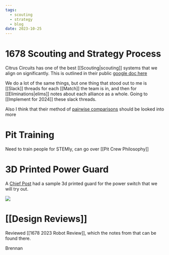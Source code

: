 ```yaml
---
tags:
  - scouting
  - strategy
  - blog
date: 2023-10-25
---
```

# 1678 Scouting and Strategy Process

Citrus Circuits has one of the best [[Scouting|scouting]] systems that we align on significantly. This is outlined in their public [google doc here](https://docs.google.com/document/d/1a_NJ951OwDeNmptXa_CzKVC-tzLJAj-JsKHCf1SicHA/edit#heading=h.8fkdaxy2t5wo)

We do a lot of the same things, but one thing that stood out to me is [[Slack]] threads for each [[Match]] the team is in, and then for [[Eliminations|elims]] notes about each alliance as a whole. Going to [[Implement for 2024]] these slack threads.

Also I think that their method of [pairwise comparisons](https://www.youtube.com/watch?v=R1m3WJ6P8H8) should be looked into more

# Pit Training

Need to train people for STEMly, can go over [[Pit Crew Philosophy]]

# 3D Printed Power Guard

A [Chief Post](https://www.chiefdelphi.com/t/introducing-the-nifty-bot-breaker-shroud/442964) had a sample 3d printed guard for the power switch that we will try out.

![](https://www.chiefdelphi.com/uploads/default/optimized/3X/c/5/c5f2ceb0e4deeba65d0bdda5d32ef7026f1ac367_2_666x500.jpeg)

# [[Design Reviews]]

Reviewed [[1678 2023 Robot Review]], which the notes from that can be found there.

Brennan